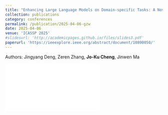```yaml
---
title: "Enhancing Large Language Models on Domain-specific Tasks: A Novel Training Strategy via Domain Adaptation and Preference Alignment"
collection: publications
category: conferences
permalink: /publication/2025-04-06-gzw
date: 2025-04-06
venue: 'ICASSP 2025'
#slidesurl: 'http://academicpages.github.io/files/slides3.pdf'
paperurl: 'https://ieeexplore.ieee.org/abstract/document/10890050/'
---
```

Authors: Jingyang Deng, Zeren Zhang, **Jo-Ku Cheng**, Jinwen Ma

![poster](/files/POSTER-200dpi-flat.pdf)
